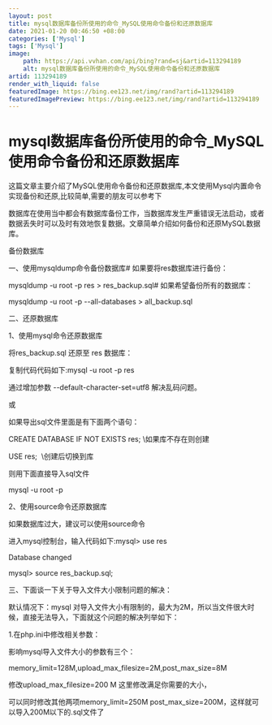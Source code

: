 ```yaml
---
layout: post
title: mysql数据库备份所使用的命令_MySQL使用命令备份和还原数据库
date: 2021-01-20 00:46:50 +08:00
categories: ['Mysql']
tags: ['Mysql']
image:
    path: https://api.vvhan.com/api/bing?rand=sj&artid=113294189
    alt: mysql数据库备份所使用的命令_MySQL使用命令备份和还原数据库
artid: 113294189
render_with_liquid: false
featuredImage: https://bing.ee123.net/img/rand?artid=113294189
featuredImagePreview: https://bing.ee123.net/img/rand?artid=113294189
---
```


# mysql数据库备份所使用的命令\_MySQL使用命令备份和还原数据库

这篇文章主要介绍了MySQL使用命令备份和还原数据库,本文使用Mysql内置命令实现备份和还原,比较简单,需要的朋友可以参考下

数据库在使用当中都会有数据库备份工作，当数据库发生严重错误无法启动，或者数据丢失时可以及时有效地恢复数据。文章简单介绍如何备份和还原MySQL数据库。

备份数据库

一、使用mysqldump命令备份数据库# 如果要将res数据库进行备份：

mysqldump -u root -p res > res\_backup.sql# 如果希望备份所有的数据库：

mysqldump -u root -p --all-databases > all\_backup.sql

二、还原数据库

1、使用mysql命令还原数据库

将res\_backup.sql 还原至 res 数据库：

复制代码代码如下:mysql -u root -p res

通过增加参数 --default-character-set=utf8 解决乱码问题。

或

如果导出sql文件里面是有下面两个语句：

CREATE DATABASE IF NOT EXISTS res; \\如果库不存在则创建

USE res;  \\创建后切换到库

则用下面直接导入sql文件

mysql -u root -p

2、使用source命令还原数据库

如果数据库过大，建议可以使用source命令

进入mysql控制台，输入代码如下:mysql> use res

Database changed

mysql> source res\_backup.sql;

三、下面谈一下关于导入文件大小限制问题的解决：

默认情况下：mysql 对导入文件大小有限制的，最大为2M，所以当文件很大时候，直接无法导入，下面就这个问题的解决列举如下：

1.在php.ini中修改相关参数：

影响mysql导入文件大小的参数有三个：

memory\_limit=128M,upload\_max\_filesize=2M,post\_max\_size=8M

修改upload\_max\_filesize=200 M 这里修改满足你需要的大小，

可以同时修改其他两项memory\_limit=250M post\_max\_size=200M，这样就可以导入200M以下的.sql文件了